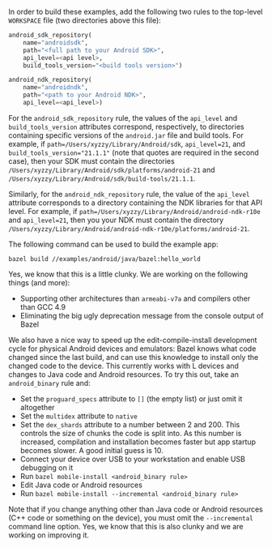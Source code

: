 In order to build these examples, add the following two rules to the top-level `WORKSPACE` file (two directories above this file):

```python
android_sdk_repository(
    name="androidsdk",
    path="<full path to your Android SDK>",
    api_level=<api level>,
    build_tools_version="<build tools version>")

android_ndk_repository(
    name="androidndk",
    path="<path to your Android NDK>",
    api_level=<api_level>)
```
For the `android_sdk_repository` rule, the values of the `api_level` and
`build_tools_version` attributes correspond, respectively, to directories
containing specific versions of the `android.jar` file and build tools. For
example, if `path=/Users/xyzzy/Library/Android/sdk`,
`api_level=21`, and `build_tools_version="21.1.1"` (note that
quotes are required in the second case), then your SDK must contain the
directories
`/Users/xyzzy/Library/Android/sdk/platforms/android-21` and
`/Users/xyzzy/Library/Android/sdk/build-tools/21.1.1`.

Similarly, for the `android_ndk_repository` rule, the value of the `api_level`
attribute corresponds to a directory containing the NDK libraries for that
API level. For example, if
`path=/Users/xyzzy/Library/Android/android-ndk-r10e` and
`api_level=21`, then you your NDK must contain the directory
`/Users/xyzzy/Library/Android/android-ndk-r10e/platforms/android-21`.

The following command can be used to build the example app:

```
bazel build //examples/android/java/bazel:hello_world
```

Yes, we know that this is a little clunky. We are working on the following things (and more):

 * Supporting other architectures than `armeabi-v7a` and compilers other than GCC 4.9
 * Eliminating the big ugly deprecation message from the console output of Bazel

We also have a nice way to speed up the edit-compile-install development cycle for physical Android devices and emulators: Bazel knows what code changed since the last build, and can use this knowledge to install only the changed code to the device. This currently works with L devices and changes to Java code and Android resources. To try this out, take an `android_binary` rule and:

 * Set the `proguard_specs` attribute to `[]` (the empty list) or just omit it altogether
 * Set the `multidex` attribute to `native`
 * Set the `dex_shards` attribute to a number between 2 and 200. This controls the size of chunks the code is split into. As this number is increased, compilation and installation becomes faster but app startup becomes slower. A good initial guess is 10.
 * Connect your device over USB to your workstation and enable USB debugging on it
 * Run `bazel mobile-install <android_binary rule>`
 * Edit Java code or Android resources
 * Run `bazel mobile-install --incremental <android_binary rule>`

Note that if you change anything other than Java code or Android resources (C++ code or something on the device), you must omit the `--incremental` command line option. Yes, we know that this is also clunky and we are working on improving it.

